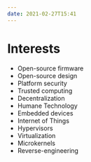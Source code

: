 ```yaml
---
date: 2021-02-27T15:41
---
```


# Interests

- Open-source firmware
- Open-source design
- Platform security
- Trusted computing
- Decentralization
- Humane Technology
- Embedded devices
- Internet of Things
- Hypervisors
- Virtualization
- Microkernels
- Reverse-engineering
